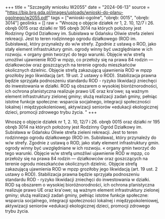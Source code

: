 +++
title = "Szczegóły wniosku W2055"
date = "2024-06-13"
source = "https://bip.brg.gda.pl/images/uploads/wnioski-do-planu-ogolnego/w2055.pdf"
tags = ["wnioski-ogolne", "obręb: 0015", "obręb: 3014"]
geolinks = []
raw = "Wnoszę o objęcie działek nr 1, 2. 10, 12/7 i 26. obręb 0015 oraz działki nr 195 obręb 3014 na których położony jest Rodzinny Ogród Działkowy im. Subisława w Gdańsku Oliwie strefa zieleni  rekreacji. Jest to teren rodzinnego ogrodu działkowego (ROD im. Subisława), który przynależy do w/w strefy. Zgodnie z ustawą o ROD, jako stały element infrastruktury gmin. ogrody winny być uwzględniane w ich rozwoju. « organy gmin tworzyć do tego warunki. Objęcie w/w strefą umożliwi ujawnienie ROD w mpzp, co przełoży się na prawa 84 rodzin — działkowców oraz goszczących na terenie ogrodu mieszkańców okolicznych dzielnic. Objęcie strefą zakazującą ujawnienia ROD w mpzp groziłoby jego likwidacją (art. 19 ust. 2 ustawy o ROD). Stabilizacja prawna będzie sprzyjała podnoszeniu standardu ROD - ryzyko likwidacji zniechęci do inwestowania w działki. ROD są obszarem o wysokiej bioróżnorodności, ich ochrona p!anistyczna realizuje prawo UE oraz kra'owe; są ważnym element infrastruktury zielonej gminy; służą realizacji zadań gminy, pełniąc istotne funkcje społeczne: wsparcia socjalnego, integracji społeczności lokalnej i międzypokoleniowej, aktywizacji seniorów «edukacji ekologicznej dzieci, promocji zdrowego trybu życia. "
+++

Wnoszę o objęcie działek nr 1, 2. 10, 12/7 i 26. obręb 0015 oraz działki nr 195 obręb 3014 na
których położony jest Rodzinny Ogród Działkowy im. Subisława w Gdańsku Oliwie strefa zieleni  rekreacji.
Jest to teren rodzinnego ogrodu działkowego (ROD im. Subisława), który przynależy do w/w strefy. Zgodnie z
ustawą o ROD, jako stały element infrastruktury gmin. ogrody winny być uwzględniane w ich rozwoju. « organy
gmin tworzyć do tego warunki. Objęcie w/w strefą umożliwi ujawnienie ROD w mpzp, co przełoży się na prawa
84 rodzin — działkowców oraz goszczących na terenie ogrodu mieszkańców okolicznych dzielnic. Objęcie
strefą zakazującą ujawnienia ROD w mpzp groziłoby jego likwidacją (art. 19 ust. 2 ustawy o ROD). Stabilizacja
prawna będzie sprzyjała podnoszeniu standardu ROD - ryzyko likwidacji zniechęci do inwestowania w działki.
ROD są obszarem o wysokiej bioróżnorodności, ich ochrona p!anistyczna realizuje prawo UE oraz kra'owe; są
ważnym element infrastruktury zielonej gminy; służą realizacji zadań gminy, pełniąc istotne funkcje społeczne:
wsparcia socjalnego, integracji społeczności lokalnej i międzypokoleniowej, aktywizacji seniorów «edukacji
ekologicznej dzieci, promocji zdrowego trybu życia.



